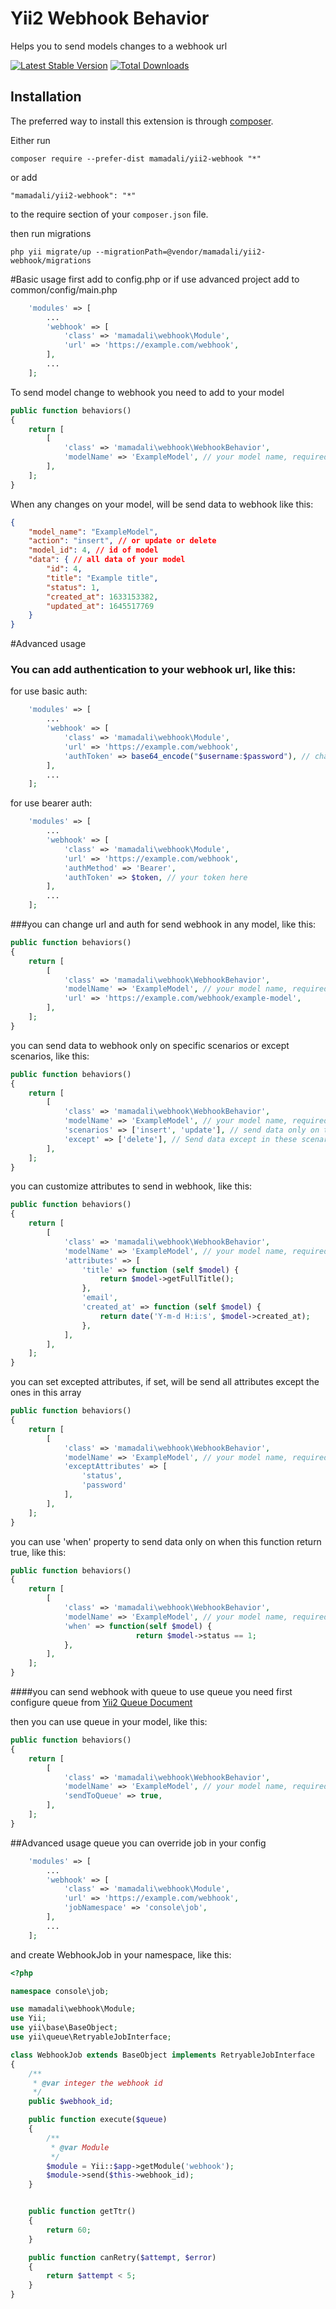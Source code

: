 Yii2 Webhook Behavior
=====================
Helps you to send models changes to a webhook url

[![Latest Stable Version](https://img.shields.io/packagist/v/mamadali/yii2-webhook.svg)](https://packagist.org/packages/mamadali/yii2-webhook)
[![Total Downloads](https://img.shields.io/packagist/dt/mamadali/yii2-webhook.svg)](https://packagist.org/packages/mamadali/yii2-webhook)


Installation
------------

The preferred way to install this extension is through [composer](http://getcomposer.org/download/).

Either run

```
composer require --prefer-dist mamadali/yii2-webhook "*"
```

or add

```
"mamadali/yii2-webhook": "*"
```

to the require section of your `composer.json` file.

then run migrations

```
php yii migrate/up --migrationPath=@vendor/mamadali/yii2-webhook/migrations
```

#Basic usage
first add to config.php or if use advanced project add to common/config/main.php

```php
    'modules' => [
        ...
        'webhook' => [
            'class' => 'mamadali\webhook\Module',
            'url' => 'https://example.com/webhook',
        ],
        ...
    ];
```

To send model change to webhook you need to add to your model
```php
public function behaviors()
{
    return [
		[
		    'class' => 'mamadali\webhook\WebhookBehavior',
			'modelName' => 'ExampleModel', // your model name, required. send model name in webhook data
		],
	];
}
```
When any changes on your model, will be send data to webhook like this:
```json
{
    "model_name": "ExampleModel",
    "action": "insert", // or update or delete
    "model_id": 4, // id of model
    "data": { // all data of your model
        "id": 4,
        "title": "Example title",
        "status": 1,
        "created_at": 1633153382,
        "updated_at": 1645517769
    }
}
```
#Advanced usage

### You can add authentication to your webhook url, like this:

for use basic auth:

```php
    'modules' => [
        ...
        'webhook' => [
            'class' => 'mamadali\webhook\Module',
            'url' => 'https://example.com/webhook',
            'authToken' => base64_encode("$username:$password"), // change username and password
        ],
        ...
    ];
```

for use bearer auth:

```php
    'modules' => [
        ...
        'webhook' => [
            'class' => 'mamadali\webhook\Module',
            'url' => 'https://example.com/webhook',
            'authMethod' => 'Bearer',
            'authToken' => $token, // your token here
        ],
        ...
    ];
```


###you can change url and auth for send webhook in any model, like this:
```php
public function behaviors()
{
	return [
		[
			'class' => 'mamadali\webhook\WebhookBehavior',
			'modelName' => 'ExampleModel', // your model name, required. send model name in webhook data
			'url' => 'https://example.com/webhook/example-model',
		],
	];
}
```

you can send data to webhook only on specific scenarios or except scenarios, like this:
```php
public function behaviors()
{
	return [
		[
			'class' => 'mamadali\webhook\WebhookBehavior',
			'modelName' => 'ExampleModel', // your model name, required. send model name in webhook data
			'scenarios' => ['insert', 'update'], // send data only on these scenarios
			'except' => ['delete'], // Send data except in these scenarios
		],
	];
}
```
you can customize attributes to send in webhook, like this:

```php
public function behaviors()
{
	return [
		[
		    'class' => 'mamadali\webhook\WebhookBehavior',
			'modelName' => 'ExampleModel', // your model name, required. send model name in webhook data
			'attributes' => [
				'title' => function (self $model) {
					return $model->getFullTitle();
				},
				'email',
				'created_at' => function (self $model) {
                    return date('Y-m-d H:i:s', $model->created_at);
                },
			],
		],
	];
}
```
you can set excepted attributes, if set, will be send all attributes except the ones in this array

```php
public function behaviors()
{
	return [
		[
		    'class' => 'mamadali\webhook\WebhookBehavior',
			'modelName' => 'ExampleModel', // your model name, required. send model name in webhook data
			'exceptAttributes' => [
				'status',
				'password'
			],
		],
	];
}
```
you can use 'when' property to send data only on when this function return true, like this:

```php
public function behaviors()
{
	return [
		[
		    'class' => 'mamadali\webhook\WebhookBehavior',
			'modelName' => 'ExampleModel', // your model name, required. send model name in webhook data
			'when' => function(self $model) {
                            return $model->status == 1;
			},
		],
	];
}
```

####you can send webhook with queue
to use queue you need first configure queue from [Yii2 Queue Document](https://github.com/yiisoft/yii2-queue/blob/master/docs/guide/README.md)

then you can use queue in your model, like this:

```php
public function behaviors()
{
	return [
		[
		    'class' => 'mamadali\webhook\WebhookBehavior',
			'modelName' => 'ExampleModel', // your model name, required. send model name in webhook data
			'sendToQueue' => true,
		],
	];
}
```

##Advanced usage queue
you can override job in your config

```php
    'modules' => [
        ...
        'webhook' => [
            'class' => 'mamadali\webhook\Module',
            'url' => 'https://example.com/webhook',
            'jobNamespace' => 'console\job',
        ],
        ...
    ];
```
and create WebhookJob in your namespace, like this:
```php
<?php

namespace console\job;

use mamadali\webhook\Module;
use Yii;
use yii\base\BaseObject;
use yii\queue\RetryableJobInterface;

class WebhookJob extends BaseObject implements RetryableJobInterface
{
	/**
	 * @var integer the webhook id
	 */
	public $webhook_id;

	public function execute($queue)
	{
		/**
		 * @var Module
		 */
		$module = Yii::$app->getModule('webhook');
		$module->send($this->webhook_id);
	}


	public function getTtr()
	{
		return 60;
	}

	public function canRetry($attempt, $error)
	{
		return $attempt < 5;
	}
}
```

